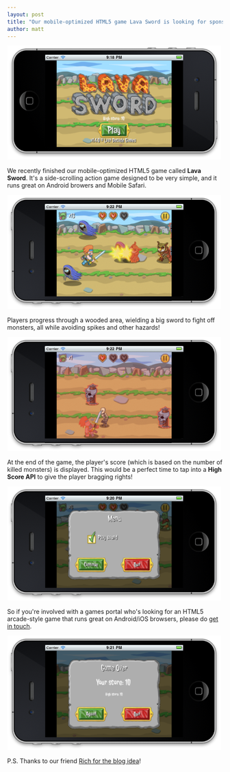 ```yaml
---
layout: post
title: "Our mobile-optimized HTML5 game Lava Sword is looking for sponsors"
author: matt
---
```

<div class="full-frame">
	<a href="/contact/">
		<img alt="Lava Sword" src="/media/images/posts/lava_sword/portals/title.png">
	</a>
</div>

We recently finished our mobile-optimized HTML5 game called **Lava Sword**. It's a side-scrolling action game designed to be very simple, and it runs great on Android browers and Mobile Safari.

<div class="full-frame">
	<a href="/contact/">
		<img alt="Lava Sword gameplay" src="/media/images/posts/lava_sword/portals/gameplay.png">
	</a>
</div>

Players progress through a wooded area, wielding a big sword to fight off monsters, all while avoiding spikes and other hazards!

<div class="full-frame">
	<a href="/contact/">
		<img alt="Lava Sword gameplay (pain)" src="/media/images/posts/lava_sword/portals/gameplay_pain.png">
	</a>
</div>

At the end of the game, the player's score (which is based on the number of killed monsters) is displayed. This would be a perfect time to tap into a **High Score API** to give the player bragging rights!

<div class="full-frame">
	<a href="/contact/">
		<img alt="Lava Sword menu" src="/media/images/posts/lava_sword/portals/menu.png">
	</a>
</div>

So if you're involved with a games portal who's looking for an HTML5 arcade-style game that runs great on Android/iOS browsers, please do [get in touch](/contact/).

<div class="full-frame">
	<a href="/contact/">
		<img alt="Lava Sword: Game Over screen" src="/media/images/posts/lava_sword/portals/game_over.png">
	</a>
</div>

P.S. Thanks to our friend [Rich for the blog idea](http://www.photonstorm.com/archives/2825/nutmeg-our-html5-mobile-browser-platformer-game-is-looking-for-sponsors)!
